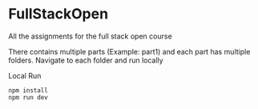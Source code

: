 # FullStackOpen
All the assignments for the full stack open course

There contains multiple parts (Example: part1) and each part has multiple folders.
Navigate to each folder and run locally 

Local Run 
```
npm install 
npm run dev
```

